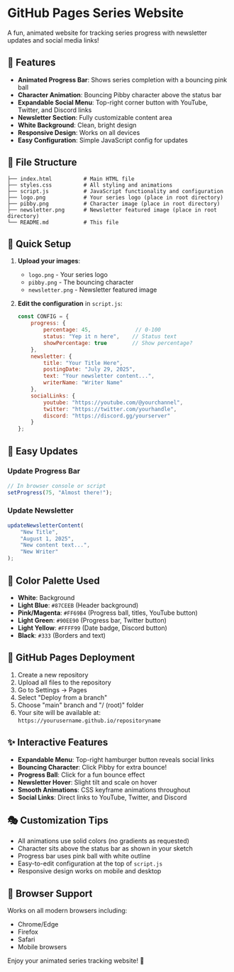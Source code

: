 # GitHub Pages Series Website

A fun, animated website for tracking series progress with newsletter updates and social media links!

## 🎨 Features

- **Animated Progress Bar**: Shows series completion with a bouncing pink ball
- **Character Animation**: Bouncing Pibby character above the status bar
- **Expandable Social Menu**: Top-right corner button with YouTube, Twitter, and Discord links
- **Newsletter Section**: Fully customizable content area
- **White Background**: Clean, bright design
- **Responsive Design**: Works on all devices
- **Easy Configuration**: Simple JavaScript config for updates

## 📁 File Structure

```
├── index.html          # Main HTML file
├── styles.css          # All styling and animations
├── script.js           # JavaScript functionality and configuration
├── logo.png            # Your series logo (place in root directory)
├── pibby.png           # Character image (place in root directory)
├── newsletter.png      # Newsletter featured image (place in root directory)
└── README.md           # This file
```

## 🎯 Quick Setup

1. **Upload your images**:
   - `logo.png` - Your series logo
   - `pibby.png` - The bouncing character
   - `newsletter.png` - Newsletter featured image

2. **Edit the configuration** in `script.js`:
   ```javascript
   const CONFIG = {
       progress: {
           percentage: 45,              // 0-100
           status: "Yep it n here",    // Status text
           showPercentage: true        // Show percentage?
       },
       newsletter: {
           title: "Your Title Here",
           postingDate: "July 29, 2025",
           text: "Your newsletter content...",
           writerName: "Writer Name"
       },
       socialLinks: {
           youtube: "https://youtube.com/@yourchannel",
           twitter: "https://twitter.com/yourhandle", 
           discord: "https://discord.gg/yourserver"
       }
   };
   ```

## 🔧 Easy Updates

### Update Progress Bar
```javascript
// In browser console or script
setProgress(75, "Almost there!");
```

### Update Newsletter
```javascript
updateNewsletterContent(
    "New Title",
    "August 1, 2025", 
    "New content text...",
    "New Writer"
);
```

## 🎨 Color Palette Used

- **White**: Background
- **Light Blue**: `#87CEEB` (Header background)
- **Pink/Magenta**: `#FF69B4` (Progress ball, titles, YouTube button)
- **Light Green**: `#90EE90` (Progress bar, Twitter button)
- **Light Yellow**: `#FFFF99` (Date badge, Discord button)
- **Black**: `#333` (Borders and text)

## 🚀 GitHub Pages Deployment

1. Create a new repository
2. Upload all files to the repository
3. Go to Settings → Pages
4. Select "Deploy from a branch"
5. Choose "main" branch and "/ (root)" folder
6. Your site will be available at: `https://yourusername.github.io/repositoryname`

## ✨ Interactive Features

- **Expandable Menu**: Top-right hamburger button reveals social links
- **Bouncing Character**: Click Pibby for extra bounce!
- **Progress Ball**: Click for a fun bounce effect
- **Newsletter Hover**: Slight tilt and scale on hover
- **Smooth Animations**: CSS keyframe animations throughout
- **Social Links**: Direct links to YouTube, Twitter, and Discord

## 🎭 Customization Tips

- All animations use solid colors (no gradients as requested)
- Character sits above the status bar as shown in your sketch
- Progress bar uses pink ball with white outline
- Easy-to-edit configuration at the top of `script.js`
- Responsive design works on mobile and desktop

## 📱 Browser Support

Works on all modern browsers including:
- Chrome/Edge
- Firefox  
- Safari
- Mobile browsers

Enjoy your animated series tracking website! 🎉